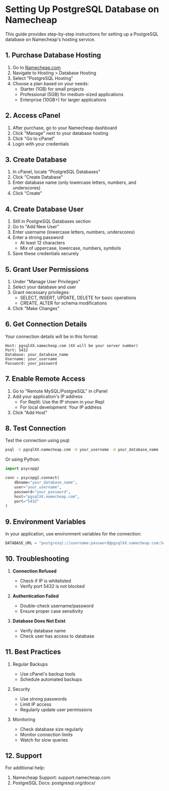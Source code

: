 # Setting Up PostgreSQL Database on Namecheap

This guide provides step-by-step instructions for setting up a PostgreSQL database on Namecheap's hosting service.

## 1. Purchase Database Hosting

1. Go to [Namecheap.com](https://www.namecheap.com)
2. Navigate to Hosting > Database Hosting
3. Select "PostgreSQL Hosting"
4. Choose a plan based on your needs:
   - Starter (1GB) for small projects
   - Professional (5GB) for medium-sized applications
   - Enterprise (10GB+) for larger applications

## 2. Access cPanel

1. After purchase, go to your Namecheap dashboard
2. Click "Manage" next to your database hosting
3. Click "Go to cPanel"
4. Login with your credentials

## 3. Create Database

1. In cPanel, locate "PostgreSQL Databases"
2. Click "Create Database"
3. Enter database name (only lowercase letters, numbers, and underscores)
4. Click "Create"

## 4. Create Database User

1. Still in PostgreSQL Databases section
2. Go to "Add New User"
3. Enter username (lowercase letters, numbers, underscores)
4. Enter a strong password
   - At least 12 characters
   - Mix of uppercase, lowercase, numbers, symbols
5. Save these credentials securely

## 5. Grant User Permissions

1. Under "Manage User Privileges"
2. Select your database and user
3. Grant necessary privileges:
   - SELECT, INSERT, UPDATE, DELETE for basic operations
   - CREATE, ALTER for schema modifications
4. Click "Make Changes"

## 6. Get Connection Details

Your connection details will be in this format:
```
Host: pgsqlXX.namecheap.com (XX will be your server number)
Port: 5432
Database: your_database_name
Username: your_username
Password: your_password
```

## 7. Enable Remote Access

1. Go to "Remote MySQL/PostgreSQL" in cPanel
2. Add your application's IP address
   - For Replit: Use the IP shown in your Repl
   - For local development: Your IP address
3. Click "Add Host"

## 8. Test Connection

Test the connection using psql:
```bash
psql -h pgsqlXX.namecheap.com -U your_username -d your_database_name
```

Or using Python:
```python
import psycopg2

conn = psycopg2.connect(
    dbname="your_database_name",
    user="your_username",
    password="your_password",
    host="pgsqlXX.namecheap.com",
    port="5432"
)
```

## 9. Environment Variables

In your application, use environment variables for the connection:

```python
DATABASE_URL = "postgresql://username:password@pgsqlXX.namecheap.com:5432/dbname"
```

## 10. Troubleshooting

1. **Connection Refused**
   - Check if IP is whitelisted
   - Verify port 5432 is not blocked

2. **Authentication Failed**
   - Double-check username/password
   - Ensure proper case sensitivity

3. **Database Does Not Exist**
   - Verify database name
   - Check user has access to database

## 11. Best Practices

1. Regular Backups
   - Use cPanel's backup tools
   - Schedule automated backups

2. Security
   - Use strong passwords
   - Limit IP access
   - Regularly update user permissions

3. Monitoring
   - Check database size regularly
   - Monitor connection limits
   - Watch for slow queries

## 12. Support

For additional help:
1. Namecheap Support: support.namecheap.com
2. PostgreSQL Docs: postgresql.org/docs/
